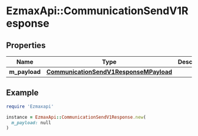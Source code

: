 # EzmaxApi::CommunicationSendV1Response

## Properties

| Name | Type | Description | Notes |
| ---- | ---- | ----------- | ----- |
| **m_payload** | [**CommunicationSendV1ResponseMPayload**](CommunicationSendV1ResponseMPayload.md) |  |  |

## Example

```ruby
require 'Ezmaxapi'

instance = EzmaxApi::CommunicationSendV1Response.new(
  m_payload: null
)
```

